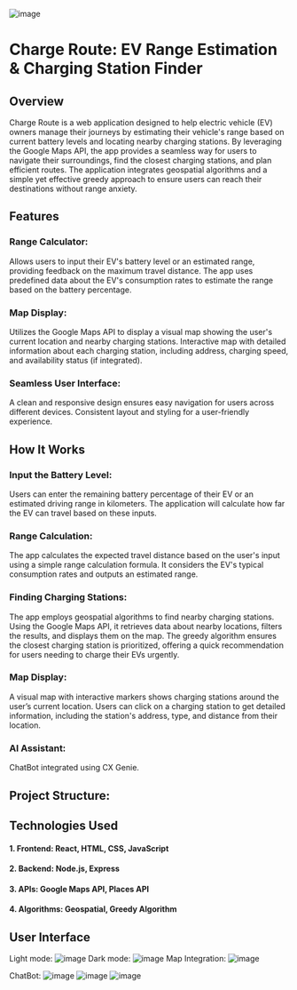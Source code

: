 ![image](https://github.com/user-attachments/assets/706dbade-786c-4053-b52f-a3c891c9f725)

# Charge Route: EV Range Estimation & Charging Station Finder
## Overview
Charge Route is a web application designed to help electric vehicle (EV) owners manage their journeys by estimating their vehicle's range based on current battery levels and locating nearby charging stations. By leveraging the Google Maps API, the app provides a seamless way for users to navigate their surroundings, find the closest charging stations, and plan efficient routes. The application integrates geospatial algorithms and a simple yet effective greedy approach to ensure users can reach their destinations without range anxiety.

## Features
### Range Calculator:

Allows users to input their EV's battery level or an estimated range, providing feedback on the maximum travel distance.
The app uses predefined data about the EV's consumption rates to estimate the range based on the battery percentage.
### Map Display:

Utilizes the Google Maps API to display a visual map showing the user's current location and nearby charging stations.
Interactive map with detailed information about each charging station, including address, charging speed, and availability status (if integrated).

### Seamless User Interface:

A clean and responsive design ensures easy navigation for users across different devices.
Consistent layout and styling for a user-friendly experience.

## How It Works
### Input the Battery Level:

Users can enter the remaining battery percentage of their EV or an estimated driving range in kilometers. The application will calculate how far the EV can travel based on these inputs.
### Range Calculation:

The app calculates the expected travel distance based on the user's input using a simple range calculation formula. It considers the EV's typical consumption rates and outputs an estimated range.
### Finding Charging Stations:

The app employs geospatial algorithms to find nearby charging stations. Using the Google Maps API, it retrieves data about nearby locations, filters the results, and displays them on the map.
The greedy algorithm ensures the closest charging station is prioritized, offering a quick recommendation for users needing to charge their EVs urgently.
### Map Display:

A visual map with interactive markers shows charging stations around the user’s current location.
Users can click on a charging station to get detailed information, including the station's address, type, and distance from their location.
### AI Assistant:

ChatBot integrated using CX Genie.
## Project Structure:

## Technologies Used
#### 1. Frontend: React, HTML, CSS, JavaScript
#### 2. Backend: Node.js, Express
#### 3. APIs: Google Maps API, Places API
#### 4. Algorithms: Geospatial, Greedy Algorithm

## User Interface

Light mode:
![image](https://github.com/user-attachments/assets/cb449020-7c78-4e58-8bb8-baeeb0e6b7cb)
Dark mode:
![image](https://github.com/user-attachments/assets/a1398251-7b1a-46d1-8aa5-b8ce3b8dbb8d)
Map Integration:
![image](https://github.com/user-attachments/assets/68fe51fb-b3cb-42b8-bbbe-3265427c9cbd)

ChatBot:
![image](https://github.com/user-attachments/assets/af9cef48-15ee-427c-9dae-c397fc0313a3)
![image](https://github.com/user-attachments/assets/0908cec7-76a0-4df0-ab0c-269540ba7eb5)
![image](https://github.com/user-attachments/assets/d0b891e0-46c1-4861-85d1-af87b1afc22e)








